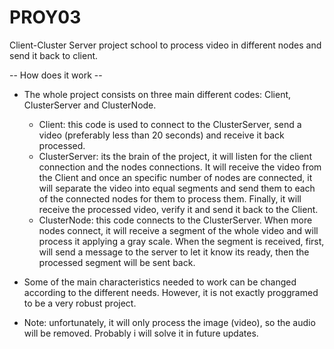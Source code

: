 # PROY03
Client-Cluster Server project school to process video in different nodes and send it back to client.

-- How does it work --
- The whole project consists on three main different codes: Client, ClusterServer and ClusterNode.
  - Client: this code is used to connect to the ClusterServer, send a video (preferably less than 20 seconds) and receive it back processed.
  - ClusterServer: its the brain of the project, it will listen for the client connection and the nodes connections. It will receive the video from the Client and once an specific number of nodes are connected, it will separate the video into equal segments and send them to each of the connected nodes for them to process them. Finally, it will receive the processed video, verify it and send it back to the Client.
  - ClusterNode: this code connects to the ClusterServer. When more nodes connect, it will receive a segment of the whole video and will process it applying a gray scale. When the segment is received, first, will send a message to the server to let it know its ready, then the processed segment will be sent back.
- Some of the main characteristics needed to work can be changed according to the different needs. However, it is not exactly proggramed to be a very robust project.

- Note: unfortunately, it will only process the image (video), so the audio will be removed. Probably i will solve it in future updates.
